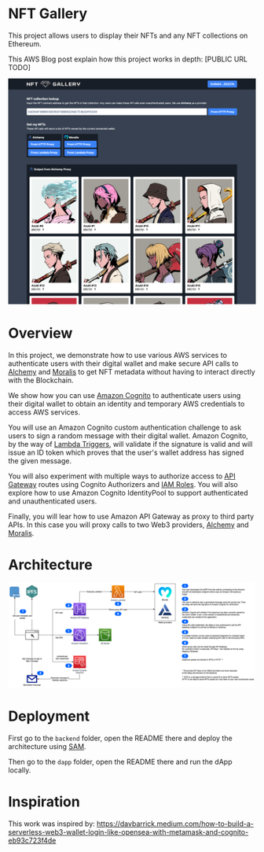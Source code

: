 # NFT Gallery

This project allows users to display their NFTs and any NFT collections on Ethereum.

This AWS Blog post explain how this project works in depth: [PUBLIC URL TODO]

![Preview](images/preview.png)

# Overview

In this project, we demonstrate how to use various AWS services to authenticate users with their digital wallet and make secure API calls to [Alchemy](https://www.alchemy.com/) and [Moralis](https://moralis.io/) to get NFT metadata without having to interact directly with the Blockchain.

We show how you can use [Amazon Cognito](https://aws.amazon.com/cognito/) to authenticate users using their digital wallet to obtain an identity and temporary AWS credentials to access AWS services.

You will use an Amazon Cognito custom authentication challenge to ask users to sign a random message with their digital wallet. Amazon Cognito, by the way of [Lambda Triggers](https://docs.aws.amazon.com/cognito/latest/developerguide/cognito-user-identity-pools-working-with-aws-lambda-triggers.html), will validate if the signature is valid and will issue an ID token which proves that the user's wallet address has signed the given message. 

You will also experiment with multiple ways to authorize access to [API Gateway](https://aws.amazon.com/api-gateway/) routes using Cognito Authorizers and [IAM Roles](https://docs.aws.amazon.com/cognito/latest/developerguide/iam-roles.html). You will also explore how to use Amazon Cognito IdentityPool to support authenticated and unauthenticated users.

Finally, you will lear how to use Amazon API Gateway as proxy to third party APIs. In this case you will proxy calls to two Web3 providers, [Alchemy](https://www.alchemy.com/) and [Moralis](https://moralis.io/).

# Architecture 

![Architecture](images/architecture.png)

# Deployment

First go to the `backend` folder, open the README there and deploy the architecture using [SAM](https://aws.amazon.com/serverless/sam/).

Then go to the `dapp` folder, open the README there and run the dApp locally.

# Inspiration

This work was inspired by: https://davbarrick.medium.com/how-to-build-a-serverless-web3-wallet-login-like-opensea-with-metamask-and-cognito-eb93c723f4de
